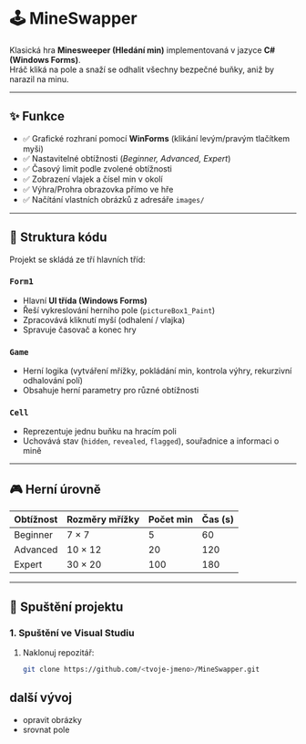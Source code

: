 # 🕹️ MineSwapper  
Klasická hra **Minesweeper (Hledání min)** implementovaná v jazyce **C# (Windows Forms)**.  
Hráč kliká na pole a snaží se odhalit všechny bezpečné buňky, aniž by narazil na minu.  

---

## ✨ Funkce  

- ✅ Grafické rozhraní pomocí **WinForms** (klikání levým/pravým tlačítkem myši)  
- ✅ Nastavitelné obtížnosti (*Beginner, Advanced, Expert*)  
- ✅ Časový limit podle zvolené obtížnosti  
- ✅ Zobrazení vlajek a čísel min v okolí  
- ✅ Výhra/Prohra obrazovka přímo ve hře  
- ✅ Načítání vlastních obrázků z adresáře `images/`  

---

## 📂 Struktura kódu  

Projekt se skládá ze tří hlavních tříd:  

### `Form1`  
- Hlavní **UI třída (Windows Forms)**  
- Řeší vykreslování herního pole (`pictureBox1_Paint`)  
- Zpracovává kliknutí myší (odhalení / vlajka)  
- Spravuje časovač a konec hry  

### `Game`  
- Herní logika (vytváření mřížky, pokládání min, kontrola výhry, rekurzivní odhalování polí)  
- Obsahuje herní parametry pro různé obtížnosti  

### `Cell`  
- Reprezentuje jednu buňku na hracím poli  
- Uchovává stav (`hidden`, `revealed`, `flagged`), souřadnice a informaci o mině  

---

## 🎮 Herní úrovně  

| Obtížnost | Rozměry mřížky | Počet min | Čas (s) |
|-----------|----------------|-----------|---------|
| Beginner  | 7 × 7          | 5         | 60      |
| Advanced  | 10 × 12        | 20        | 120     |
| Expert    | 30 × 20        | 100       | 180     |

---

## 🚀 Spuštění projektu  

### 1. Spuštění ve Visual Studiu  
1. Naklonuj repozitář:  
   ```bash
   git clone https://github.com/<tvoje-jmeno>/MineSwapper.git

## další vývoj 
- opravit obrázky
- srovnat pole

